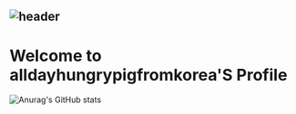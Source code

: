 ## ![header](https://capsule-render.vercel.app/api?type=waving&color=gradient&height=250&section=header&text=ADHPFK&fontSize=100)

# Welcome to alldayhungrypigfromkorea'S Profile

![Anurag's GitHub stats](https://github-readme-stats.vercel.app/api?username=alldayhungrypigfromkorea&show_icons=true&theme=dark)


<!--
**alldayhungrypigfromkorea/alldayhungrypigfromkorea** is a ✨ _special_ ✨ repository because its `README.md` (this file) appears on your GitHub profile.

Here are some ideas to get you started:

- 🔭 I’m currently working on ...
- 🌱 I’m currently learning ...
- 👯 I’m looking to collaborate on ...
- 🤔 I’m looking for help with ...
- 💬 Ask me about ...
- 📫 How to reach me: ...
- 😄 Pronouns: ...
- ⚡ Fun fact: ...
-->
